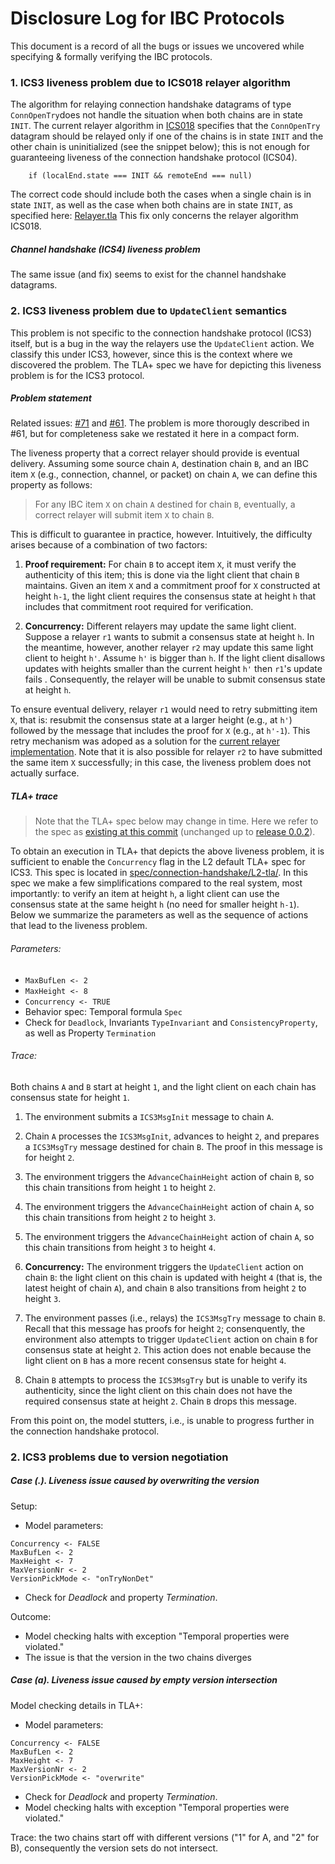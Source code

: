 # Disclosure Log for IBC Protocols

This document is a record of all the bugs or issues we uncovered while specifying & formally verifying the IBC protocols.


### 1. ICS3 liveness problem due to ICS018 relayer algorithm

The algorithm for relaying connection handshake datagrams of type `ConnOpenTry`does not handle the situation when both chains are in state `INIT`.
The current relayer algorithm in [ICS018](https://github.com/cosmos/ics/tree/master/spec/ics-018-relayer-algorithms) specifies that the `ConnOpenTry` datagram should be relayed only if one of the chains is in state `INIT` and the other chain is uninitialized (see the snippet below); this is not enough for guaranteeing liveness of the connection handshake protocol (ICS04).

```
    if (localEnd.state === INIT && remoteEnd === null)
```

The correct code should include both the cases when a single chain is in state `INIT`, as well as the case when both chains are in state `INIT`, as specified here: [Relayer.tla](https://github.com/informalsystems/ibc-rs/blob/master/docs/spec/relayer/Relayer.tla#L174)
This fix only concerns the relayer algorithm ICS018.

##### Channel handshake (ICS4) liveness problem

The same issue (and fix) seems to exist for the channel handshake datagrams.


### 2. ICS3 liveness problem due to `UpdateClient` semantics

This problem is not specific to the connection handshake protocol (ICS3) itself, but is a bug in the way the relayers use the `UpdateClient` action.
We classify this under ICS3, however, since this is the context where we discovered the problem.
The TLA+ spec we have for depicting this liveness problem is for the ICS3 protocol.

##### Problem statement

Related issues: [#71](https://github.com/informalsystems/ibc-rs/issues/71) and [#61](https://github.com/informalsystems/ibc-rs/issues/61).
The problem is more thorougly described in #61, but for completeness sake we restated it here in a compact form.

The liveness property that a correct relayer should provide is eventual delivery.
Assuming some source chain `A`, destination chain `B`, and an IBC item `X` (e.g., connection, channel, or packet) on chain `A`, we can define this property as follows:

> For any IBC item `X` on chain `A` destined for chain `B`, eventually, a correct relayer will submit item `X` to chain `B`.

This is difficult to guarantee in practice, however.
Intuitively, the difficulty arises because of a combination of two factors:

1. __Proof requirement:__ For chain `B` to accept item `X`, it must verify the authenticity of this item; this is done via the light client that chain `B` maintains.
Given an item `X` and a commitment proof for `X` constructed at height `h-1`, the light client requires the consensus state at height `h` that includes that commitment root required for verification.

2. __Concurrency:__ Different relayers may update the same light client.
Suppose a relayer `r1` wants to submit a consensus state at height `h`.
In the meantime, however, another relayer `r2` may update this same light client to height `h'`.
Assume `h'` is bigger than `h`.
If the light client disallows updates with heights smaller than the current height `h'` then `r1`'s update fails .
Consequently, the relayer will be unable to submit consensus state at height `h`.

To ensure eventual delivery, relayer `r1` would need to retry submitting item `X`, that is: resubmit the consensus state at a larger height (e.g., at `h'`) followed by the message that includes the proof for `X` (e.g., at `h'-1`).
This retry mechanism was adoped as a solution for the [current relayer implementation](https://github.com/informalsystems/ibc-rs/blob/master/docs/architecture/adr-002-ibc-relayer.md#ibc-client-consensus-state-vs-relayer-light-client-states-vs-chain-states).
Note that it is also possible for relayer `r2` to have submitted the same item `X` successfully; in this case, the liveness problem does not actually surface.


##### TLA+ trace

> Note that the TLA+ spec below may change in time. Here we refer to the spec as [existing at this commit](https://github.com/informalsystems/ibc-rs/tree/788c36be9e14725c542bd586b4fe4593edb3ca80/docs/spec/connection-handshake/L2-tla) (unchanged up to [release 0.0.2](https://github.com/informalsystems/ibc-rs/releases/tag/v0.0.2)).  

To obtain an execution in TLA+ that depicts the above liveness problem, it is sufficient to enable the `Concurrency` flag in the L2 default TLA+ spec for ICS3.
This spec is located in [spec/connection-handshake/L2-tla/](./spec/connection-handshake/L2-tla/).
In this spec we make a few simplifications compared to the real system, most importantly: to verify an item at height `h`, a light client can use the consensus state at the same height `h` (no need for smaller height `h-1`).
Below we summarize the parameters as well as the sequence of actions that lead to the liveness problem.

###### Parameters:

- `MaxBufLen <- 2`
- `MaxHeight <- 8`
- `Concurrency <- TRUE`
- Behavior spec: Temporal formula `Spec`
- Check for `Deadlock`, Invariants `TypeInvariant` and `ConsistencyProperty`, as well as Property `Termination`

###### Trace:

Both chains `A` and `B` start at height `1`, and the light client on each chain has consensus state for height `1`.

1. The environment submits a `ICS3MsgInit` message to chain `A`.

2. Chain `A` processes the `ICS3MsgInit`, advances to height `2`, and prepares a `ICS3MsgTry` message destined for chain `B`.
The proof in this message is for height `2`.

3. The environment triggers the `AdvanceChainHeight` action of chain `B`, so this chain transitions from height `1` to height `2`.

4. The environment triggers the `AdvanceChainHeight` action of chain `A`, so this chain transitions from height `2` to height `3`.

5. The environment triggers the `AdvanceChainHeight` action of chain `A`, so this chain transitions from height `3` to height `4`.

6. __Concurrency:__ The environment triggers the `UpdateClient` action on chain `B`: the light client on this chain is updated with height `4` (that is, the latest height of chain `A`), and chain `B` also transitions from height `2` to height `3`.

7. The environment passes (i.e., relays) the `ICS3MsgTry` message to chain `B`.
Recall that this message has proofs for height `2`; consenquently, the environment also attempts to trigger `UpdateClient` action on chain `B` for consensus state at height `2`.
This action does not enable because the light client on `B` has a more recent consensus state for height `4`.

8. Chain `B` attempts to process the `ICS3MsgTry` but is unable to verify its authenticity, since the light client on this chain does not have the required consensus state at height `2`.
Chain `B` drops this message.

From this point on, the model stutters, i.e., is unable to progress further in the connection handshake protocol.


### 2. ICS3 problems due to version negotiation

##### Case (.). Liveness issue caused by overwriting the version
Setup:
- Model parameters:
```
Concurrency <- FALSE
MaxBufLen <- 2
MaxHeight <- 7
MaxVersionNr <- 2
VersionPickMode <- "onTryNonDet"
```
- Check for _Deadlock_ and property _Termination_.

Outcome:
- Model checking halts with exception "Temporal properties were violated."
- The issue is that the version in the two chains diverges


##### Case (a). Liveness issue caused by empty version intersection

Model checking details in TLA+:
- Model parameters:
```
Concurrency <- FALSE
MaxBufLen <- 2
MaxHeight <- 7
MaxVersionNr <- 2
VersionPickMode <- "overwrite"
```
- Check for _Deadlock_ and property _Termination_.
- Model checking halts with exception "Temporal properties were violated."

Trace: the two chains start off with different versions ("1" for A, and "2" for B),
consequently the version sets do not intersect.